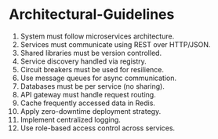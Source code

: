 # Architectural-Guidelines

1. System must follow microservices architecture.
2. Services must communicate using REST over HTTP/JSON.
3. Shared libraries must be version controlled.
4. Service discovery handled via registry.
5. Circuit breakers must be used for resilience.
6. Use message queues for async communication.
7. Databases must be per service (no sharing).
8. API gateway must handle request routing.
9. Cache frequently accessed data in Redis.
10. Apply zero-downtime deployment strategy.
11. Implement centralized logging.
12. Use role-based access control across services.